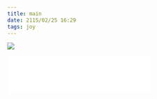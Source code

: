 ```yaml
---
title: main
date: 2115/02/25 16:29
tags: joy
---
```

![](https://segmentfault.com/img/bVbcOD7)
<iframe frameborder="no" border="0" marginwidth="0" marginheight="0" width=330 height=86 src="//music.163.com/outchain/player?type=2&id=450518399&auto=1&height=66"></iframe>